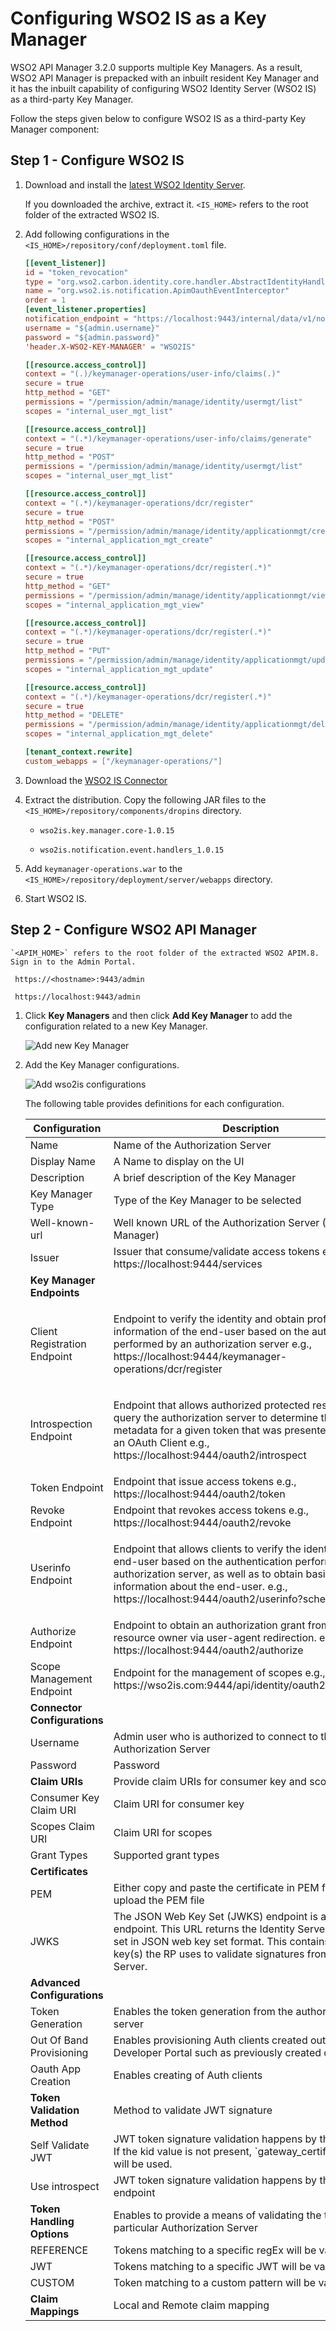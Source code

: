 # Configuring WSO2 IS as a Key Manager

WSO2 API Manager 3.2.0 supports multiple Key Managers. As a result, WSO2 API Manager is prepacked with an inbuilt resident Key Manager and it has the inbuilt capability of configuring WSO2 Identity Server (WSO2 IS) as a third-party Key Manager.

Follow the steps given below to configure WSO2 IS as a third-party Key Manager component:

## Step 1 - Configure WSO2 IS

1. Download and install the [latest WSO2 Identity Server](https://wso2.com/identity-and-access-management/#).
     
     If you downloaded the archive, extract it.
   `<IS_HOME>` refers to the root folder of the extracted WSO2 IS.

2. Add following configurations in the `<IS_HOME>/repository/conf/deployment.toml` file.

    ```toml
    [[event_listener]]
    id = "token_revocation"
    type = "org.wso2.carbon.identity.core.handler.AbstractIdentityHandler"
    name = "org.wso2.is.notification.ApimOauthEventInterceptor"
    order = 1
    [event_listener.properties]
    notification_endpoint = "https://localhost:9443/internal/data/v1/notify"
    username = "${admin.username}"
    password = "${admin.password}"
    'header.X-WSO2-KEY-MANAGER' = "WSO2IS"

    [[resource.access_control]]
    context = "(.)/keymanager-operations/user-info/claims(.)"
    secure = true
    http_method = "GET"
    permissions = "/permission/admin/manage/identity/usermgt/list"
    scopes = "internal_user_mgt_list"

    [[resource.access_control]]
    context = "(.*)/keymanager-operations/user-info/claims/generate"
    secure = true
    http_method = "POST"
    permissions = "/permission/admin/manage/identity/usermgt/list"
    scopes = "internal_user_mgt_list"

    [[resource.access_control]]
    context = "(.*)/keymanager-operations/dcr/register"
    secure = true
    http_method = "POST"
    permissions = "/permission/admin/manage/identity/applicationmgt/create"
    scopes = "internal_application_mgt_create"

    [[resource.access_control]]
    context = "(.*)/keymanager-operations/dcr/register(.*)"
    secure = true
    http_method = "GET"
    permissions = "/permission/admin/manage/identity/applicationmgt/view"
    scopes = "internal_application_mgt_view"

    [[resource.access_control]]
    context = "(.*)/keymanager-operations/dcr/register(.*)"
    secure = true
    http_method = "PUT"
    permissions = "/permission/admin/manage/identity/applicationmgt/update"
    scopes = "internal_application_mgt_update"

    [[resource.access_control]]
    context = "(.*)/keymanager-operations/dcr/register(.*)"
    secure = true
    http_method = "DELETE"
    permissions = "/permission/admin/manage/identity/applicationmgt/delete"
    scopes = "internal_application_mgt_delete"

    [tenant_context.rewrite]
    custom_webapps = ["/keymanager-operations/"]
    ```

3. Download the [WSO2 IS Connector]({{base_path}}/assets/attachments/administer/key-managers/wso2is-km-connector-1.0.15.zip)

4. Extract the distribution. Copy the following JAR files to the `<IS_HOME>/repository/components/dropins` directory.

     - `wso2is.key.manager.core-1.0.15`

     - `wso2is.notification.event.handlers_1.0.15`

5. Add `keymanager-operations.war` to the `<IS_HOME>/repository/deployment/server/webapps` directory.

6. Start WSO2 IS.

## Step 2 - Configure WSO2 API Manager

    `<APIM_HOME>` refers to the root folder of the extracted WSO2 APIM.8. Sign in to the Admin Portal. 
 
     https://<hostname>:9443/admin

     https://localhost:9443/admin

1. Click **Key Managers** and then click **Add Key Manager** to add the configuration related to a new Key Manager.

     ![Add new Key Manager]({{base_path}}/assets/img/administer/add-key-manager.png)

2. Add the  Key Manager configurations.
  
     ![Add wso2is configurations]({{base_path}}/assets/img/administer/wso2is-km-configuration.png)

     The following table provides definitions for each configuration.

     <table>
     <thead>
       <tr class="header">
         <th>Configuration</th>
         <th>Description</th>
         <th></th>
       </tr>
     </thead>
     <tbody>
       <tr class="odd">
         <td>Name</td>
         <td>Name of the Authorization Server</td>
         <td>Mandatory</td>
       </tr>
       <tr class="even">
         <td>Display Name</td>
         <td>A Name to display on the UI</td>
         <td>Mandatory</td>
       </tr>
       <tr class="odd">
         <td>Description</td>
         <td>A brief description of the Key Manager</td>
         <td>Optional</td>
       </tr>
       <tr class="even">
         <td>Key Manager Type</td>
         <td>Type of the Key Manager to be selected</td>
         <td>Mandatory</td>
       </tr>
       <tr class="odd">
         <td>Well-known-url</td>
         <td>Well known URL of the Authorization Server (Key Manager)</td>
         <td>Optional</td>
       </tr>
       <tr class="even">
         <td>Issuer</td>
         <td>Issuer that consume/validate access tokens e.g., https://localhost:9444/services</td>
         <td>Optional</td>
       </tr>
       <tr class="odd">
         <td><b>Key Manager Endpoints</b></td>
         <td></td>
         <td></td>
       </tr>
       <tr class="even">
          <td>Client Registration Endpoint </td>
          <td><p>Endpoint to verify the identity and obtain profile information of the end-user based on the authentication performed by an authorization server
           e.g., https://localhost:9444/keymanager-operations/dcr/register</p></td>
          <td>Optional if the well-known URI is provided</td>
       </tr>
       <tr class="odd">
          <td>Introspection Endpoint</td>
          <td><p>Endpoint that allows authorized protected resources to query the authorization server to determine the set of metadata for a given token that was presented to them by an OAuth Client
           e.g., https://localhost:9444/oauth2/introspect</p></td>
          <td>Optional if the well-known URI is provided</td>
       </tr>
       <tr class="even">
          <td>Token Endpoint</td>
          <td>Endpoint that issue access tokens
           e.g., https://localhost:9444/oauth2/token</td>
          <td>Optional</td>
        </tr>
        <tr class="odd">
          <td>Revoke Endpoint</td>
          <td>Endpoint that revokes access tokens
           e.g., https://localhost:9444/oauth2/revoke</td>
          <td>Optional</td>
       </tr>
       <tr class="even">
          <td>Userinfo Endpoint</td>
         <td><p>Endpoint that allows clients to verify the identity of the end-user based on the authentication performed by an authorization server, as well as to obtain basic profile information about the end-user.
          e.g., https://localhost:9444/oauth2/userinfo?schema=openid</p></td>
         <td>Optional</td>
       </tr>
       <tr class="odd">
         <td>Authorize Endpoint</td>
         <td>Endpoint to obtain an authorization grant from the resource owner via user-agent redirection.
          e.g., https://localhost:9444/oauth2/authorize</td>
         <td>Optional</td>
       </tr>
       <tr class="even">
         <td>Scope Management Endpoint </td>
         <td>Endpoint for the management of scopes
          e.g., https://wso2is.com:9444/api/identity/oauth2/v1.0/scopes</td>
         <td>Optional</td>
       </tr>
       <tr class="odd">
         <td><b>Connector Configurations</b></td>
         <td></td>
         <td></td>
       </tr>
       <tr class="even">
         <td>Username</td>
         <td>Admin user who is authorized to connect to the  Authorization Server</td>
         <td>Mandatory</td>
       </tr>
       <tr class="odd">
         <td>Password</td>
         <td>Password</td>
         <td>Mandatory</td>
       </tr>
       <tr class="even">
         <td><b>Claim URIs</b></td>
         <td>Provide claim URIs for consumer key and scopes.</td>
         <td>Optional</td>
       </tr>
       <tr class="odd">
         <td>Consumer Key Claim URI</td>
         <td>Claim URI for consumer key</td>
         <td>Optional</td>
       </tr>
       <tr class="even">
         <td>Scopes Claim URI</td>
         <td>Claim URI for scopes</td>
         <td>Optional</td>
       </tr>
       <tr class="odd">
         <td>Grant Types</td>
         <td>Supported grant types </td>
         <td>Optional</td>
       </tr>
       <tr class="even">
         <td><b>Certificates</b></td>
         <td></td>
         <td></td>
       </tr>
       <tr class="odd">
         <td>PEM</td>
         <td>Either copy and paste the certificate in PEM format or upload the PEM file</td>
         <td>Optional</td>
       </tr>
       <tr class="even">
         <td>JWKS</td>
         <td>The JSON Web Key Set (JWKS) endpoint is a read-only endpoint. This URL returns the Identity Server's public key set in JSON web key set format.
         This contains the signing key(s) the RP uses to validate signatures from the Identity Server.</td>
         <td>Optional<td/>
       </tr>
       <tr class="odd">
         <td><b>Advanced Configurations</b></td>
         <td></td>
         <td></td>
       </tr>
       <tr class="even">
         <td>Token Generation</td>
         <td>Enables the token generation from the authorization server</td>
         <td>Mandatory</td>
       </tr>
       <tr class="odd">
         <td>Out Of Band Provisioning</td>
         <td>Enables provisioning Auth clients created outside the Developer Portal such as previously created one.</td>
         <td>Mandatory</td>
       </tr>
       <tr class="even">
         <td>Oauth App Creation</td>
         <td>Enables creating of Auth clients</td>
         <td>Mandatory</td>
       </tr>
       <tr class="odd">
         <td><b>Token Validation Method</b></td>
         <td>Method to validate JWT signature</td>
         <td>Optional</td>
       </tr>
       <tr class="even">
         <td>Self Validate JWT</td>
         <td>JWT token signature validation happens by the kid value. If the kid value is not present, `gateway_certificate_alias` will be used.</td>
         <td>Optional</td>
       </tr>
       <tr class="odd">
         <td>Use introspect</td>
         <td>JWT token signature validation happens by the JWKS endpoint</td>
         <td>Optional</td>
       </tr>
       <tr class="even">
         <td><b>Token Handling Options</b></td>
         <td>Enables to provide a means of validating the token for this particular Authorization Server</td>
         <td></td>
       </tr>
       <tr class="odd">
         <td>REFERENCE</td>
         <td>Tokens matching to a specific regEx will be validated.</td>
         <td>Optional</td>
       </tr>
       <tr class="even">
         <td>JWT</td>
         <td>Tokens matching to a specific JWT will be validated.</td>
         <td>Optional</td>
       </tr>
       <tr class="odd">
         <td>CUSTOM</td>
         <td>Token matching to a custom pattern will be validated.</td>
         <td>Optional</td>
       </tr>
       <tr class="even">
         <td><b>Claim Mappings</b></td>
         <td>Local and Remote claim mapping</td>
         <td>Optional</td>
       </tr>
     </tbody>
     </table>
